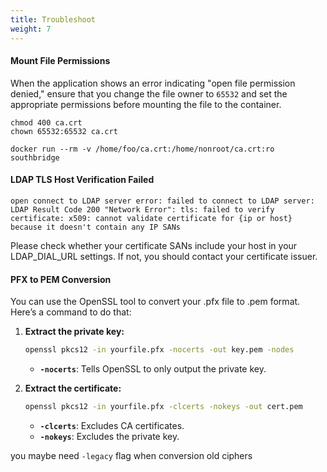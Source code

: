 ```yaml
---
title: Troubleshoot
weight: 7
---
```


#### Mount File Permissions
When the application shows an error indicating "open file permission denied," ensure that you change the file owner to `65532` and set the appropriate permissions before mounting the file to the container.

```shell
chmod 400 ca.crt
chown 65532:65532 ca.crt

docker run --rm -v /home/foo/ca.crt:/home/nonroot/ca.crt:ro southbridge
```

#### LDAP TLS Host Verification Failed
```
open connect to LDAP server error: failed to connect to LDAP server: LDAP Result Code 200 "Network Error": tls: failed to verify certificate: x509: cannot validate certificate for {ip or host} because it doesn't contain any IP SANs
```

Please check whether your certificate SANs include your host in your LDAP_DIAL_URL settings. If not, you should contact your certificate issuer.


#### PFX to PEM Conversion
You can use the OpenSSL tool to convert your .pfx file to .pem format. Here’s a command to do that:
1. **Extract the private key:**
   ```bash
   openssl pkcs12 -in yourfile.pfx -nocerts -out key.pem -nodes
   ```
   - **`-nocerts`**: Tells OpenSSL to only output the private key.

2. **Extract the certificate:**
   ```bash
   openssl pkcs12 -in yourfile.pfx -clcerts -nokeys -out cert.pem
   ```
   - **`-clcerts`**: Excludes CA certificates.
   - **`-nokeys`**: Excludes the private key.

you maybe need `-legacy` flag when conversion old ciphers
